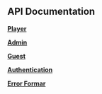 **API Documentation**
----

**[Player](player.md)**

**[Admin](admin.md)**

**[Guest](guest.md)**

**[Authentication](auth.md)**

**[Error Formar](error.md)**
